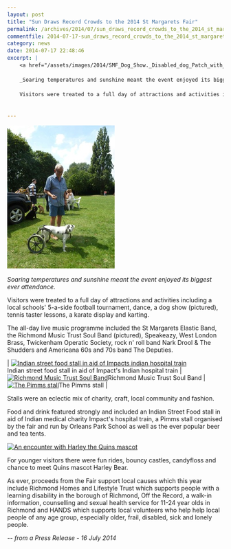```yaml
---
layout: post
title: "Sun Draws Record Crowds to the 2014 St Margarets Fair"
permalink: /archives/2014/07/sun_draws_record_crowds_to_the_2014_st_margarets_f.html
commentfile: 2014-07-17-sun_draws_record_crowds_to_the_2014_st_margarets_f
category: news
date: 2014-07-17 22:48:46
excerpt: |
    <a href="/assets/images/2014/SMF_Dog_Show._Disabled_dog_Patch_with_owner_Glyn_Roberts.jpg" title="See larger version of - Dog Show. Disabled dog Patch with owner Glyn Roberts"><img src="/assets/images/2014/SMF_Dog_Show_thumb._Disabled_dog_Patch_with_owner_Glyn_Roberts" width="150" height="200" alt="Dog Show. Disabled dog Patch with owner Glyn Roberts" class="photo right" /></a>

    _Soaring temperatures and sunshine meant the event enjoyed its biggest ever attendance._

    Visitors were treated to a full day of attractions and activities including a local schools' 5-a-side football tournament, dance, a dog show (pictured), tennis taster lessons, a karate display and karting.


---
```


<a href="/assets/images/2014/SMF_Dog_Show._Disabled_dog_Patch_with_owner_Glyn_Roberts.jpg" title="See larger version of - Dog Show. Disabled dog Patch with owner Glyn Roberts"><img src="/assets/images/2014/SMF_Dog_Show_thumb._Disabled_dog_Patch_with_owner_Glyn_Roberts" width="250" height="333" alt="Dog Show. Disabled dog Patch with owner Glyn Roberts" class="photo right" /></a>

*Soaring temperatures and sunshine meant the event enjoyed its biggest ever attendance.*

Visitors were treated to a full day of attractions and activities including a local schools' 5-a-side football tournament, dance, a dog show (pictured), tennis taster lessons, a karate display and karting.

The all-day live music programme included the St Margarets Elastic Band, the Richmond Music Trust Soul Band (pictured), Speakeazy, West London Brass, Twickenham Operatic Society, rock n' roll band Nark Drool & The Shudders and Americana 60s and 70s band The Deputies.

| <a href="/assets/images/2014/SMF_Indian_street_food_stall_in_aid_of_Impacts_indian_hospital_train.jpg" title="See larger version of - Indian street food stall in aid of Impacts indian hospital train"><img src="/assets/images/2014/SMF_Indian_street_food_stall_in_aid_of_Impacts_indian_hospital_train_thumb.jpg" width="150" height="112" alt="Indian street food stall in aid of Impacts indian hospital train" class="photo" /></a><br />Indian street food stall in aid of Impact's Indian hospital train | <a href="/assets/images/2014/SMF_Richmond_Music_Trust_Soul_Band.jpg" title="See larger version of - Richmond Music Trust Soul Band"><img src="/assets/images/2014/SMF_Richmond_Music_Trust_Soul_Band_thumb.jpg" width="150" height="112" alt="Richmond Music Trust Soul Band" class="photo " /></a>Richmond Music Trust Soul Band | <a href="/assets/images/2014/SMF_The_Pimms_stall.jpg" title="See larger version of - The Pimms stall"><img src="/assets/images/2014/SMF_The_Pimms_stall_thumb.jpg" width="150" height="112" alt="The Pimms stall" class="photo " /></a>The Pimms stall |

Stalls were an eclectic mix of charity, craft, local community and fashion.

Food and drink featured strongly and included an Indian Street Food stall in aid of Indian medical charity Impact's hospital train, a Pimms stall organised by the fair and run by Orleans Park School as well as the ever popular beer and tea tents.

<a href="/assets/images/2014/SMF_An_encounter_with_Harley_the_Quins_mascot.jpg" title="See larger version of - An encounter with Harley the Quins mascot"><img src="/assets/images/2014/SMF_An_encounter_with_Harley_the_Quins_mascot_thumb.jpg" width="250" height="187" alt="An encounter with Harley the Quins mascot" class="photo right" /></a>

For younger visitors there were fun rides, bouncy castles, candyfloss and chance to meet Quins mascot Harley Bear.

As ever, proceeds from the Fair support local causes which this year include Richmond Homes and Lifestyle Trust which supports people with a learning disability in the borough of Richmond, Off the Record, a walk-in information, counselling and sexual health service for 11-24 year olds in Richmond and HANDS which supports local volunteers who help help local people of any age group, especially older, frail, disabled, sick and lonely people.

<cite>-- from a Press Release - 16 July 2014</cite>
